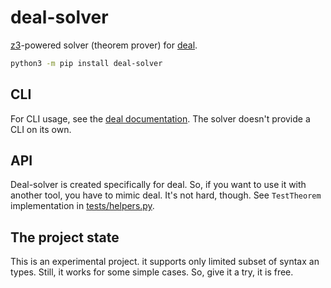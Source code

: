 # deal-solver

[z3](https://github.com/Z3Prover/z3)-powered solver (theorem prover) for [deal](https://github.com/life4/deal).

```bash
python3 -m pip install deal-solver
```

## CLI

For CLI usage, see the [deal documentation](https://deal.readthedocs.io/). The solver doesn't provide a CLI on its own.

## API

Deal-solver is created specifically for deal. So, if you want to use it with another tool, you have to mimic deal. It's not hard, though. See `TestTheorem` implementation in [tests/helpers.py](./tests/helpers.py).

## The project state

This is an experimental project. it supports only limited subset of syntax an types. Still, it works for some simple cases. So, give it a try, it is free.
